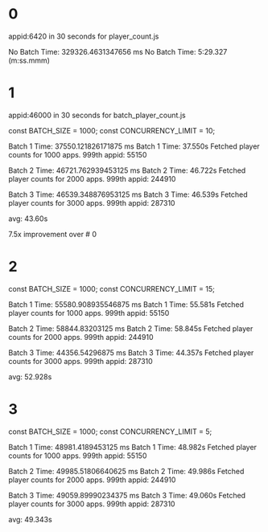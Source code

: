 # 0 
appid:6420 in 30 seconds for player_count.js

No Batch Time: 329326.4631347656 ms
No Batch Time: 5:29.327 (m:ss.mmm)

# 1
appid:46000 in 30 seconds for batch_player_count.js

const BATCH_SIZE = 1000;
const CONCURRENCY_LIMIT = 10; 

Batch 1 Time: 37550.121826171875 ms
Batch 1 Time: 37.550s
Fetched player counts for 1000 apps.
999th appid: 55150

Batch 2 Time: 46721.762939453125 ms
Batch 2 Time: 46.722s
Fetched player counts for 2000 apps.
999th appid: 244910

Batch 3 Time: 46539.348876953125 ms
Batch 3 Time: 46.539s
Fetched player counts for 3000 apps.
999th appid: 287310

avg: 43.60s 

7.5x improvement over # 0 

# 2 
const BATCH_SIZE = 1000; 
const CONCURRENCY_LIMIT = 15;

Batch 1 Time: 55580.908935546875 ms
Batch 1 Time: 55.581s
Fetched player counts for 1000 apps.
999th appid: 55150

Batch 2 Time: 58844.83203125 ms
Batch 2 Time: 58.845s
Fetched player counts for 2000 apps.
999th appid: 244910

Batch 3 Time: 44356.54296875 ms
Batch 3 Time: 44.357s
Fetched player counts for 3000 apps.
999th appid: 287310

avg: 52.928s

# 3
const BATCH_SIZE = 1000;
const CONCURRENCY_LIMIT = 5;

Batch 1 Time: 48981.4189453125 ms
Batch 1 Time: 48.982s
Fetched player counts for 1000 apps.
999th appid: 55150

Batch 2 Time: 49985.51806640625 ms
Batch 2 Time: 49.986s
Fetched player counts for 2000 apps.
999th appid: 244910

Batch 3 Time: 49059.89990234375 ms
Batch 3 Time: 49.060s
Fetched player counts for 3000 apps.
999th appid: 287310

avg: 49.343s